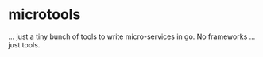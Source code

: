 # microtools

... just a tiny bunch of tools to write micro-services in go.
No frameworks ... just tools.
